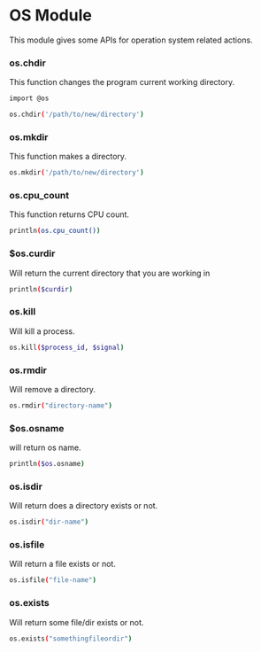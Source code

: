 # OS Module
This module gives some APIs for operation system related actions.

### os.chdir
This function changes the program current working directory.

```bash
import @os

os.chdir('/path/to/new/directory')
```

### os.mkdir
This function makes a directory.

```bash
os.mkdir('/path/to/new/directory')
```

### os.cpu_count
This function returns CPU count.

```bash
println(os.cpu_count())
```
### $os.curdir

Will return the current directory that you are working in

```bash
println($curdir)
```

### os.kill

Will kill a process.

```bash
os.kill($process_id, $signal)
```

### os.rmdir
Will remove a directory.

```bash
os.rmdir("directory-name")
```

### $os.osname

will return os name.

```bash
println($os.osname)
```

### os.isdir

Will return does a directory exists or not.

```bash
os.isdir("dir-name")
```

### os.isfile

Will return a file exists or not.

```bash
os.isfile("file-name")
```

### os.exists

Will return some file/dir exists or not.

```bash
os.exists("somethingfileordir")
```
